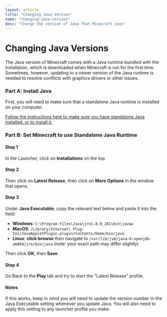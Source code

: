 ```yaml
---
layout: article
title: "Changing Java Version"
name: "changing-java-version"
desc: "Change the version of Java that Minecraft uses"
---
```


# Changing Java Versions

The Java version of Minecraft comes with a Java runtime bundled with the installation, which is downloaded when Minecraft is run for the first time. Sometimes, however, updating to a newer version of the Java runtime is needed to resolve conflicts with graphics drivers or other issues.

### Part A: Install Java

First, you will need to make sure that a standalone Java runtime is installed on your computer.

[Follow the instructions here to make sure you have standalone Java installed, or to install it.](/help/installing-java/)

### Part B: Set Minecraft to use Standalone Java Runtime

#### Step 1

In the Launcher, click on **Installations** on the top.

#### Step 2

Then click on **Latest Release**, then click on **More Options** in the window that opens.

#### Step 3

Under **Java Executable**, copy the relevant text below and paste it into the field:

* __Windows__: `C:\Program Files\Java\jre1.8.0_281\bin\javaw`
* __MacOS__: `/Library/Internet\ Plug-Ins/JavaAppletPlugin.plugin/Contents/Home/bin/java`
* __Linux__: **click browse** then navigate to `/usr/lib/jvm/java-8-openjdk-amd64/jre/bin/java` (note: your exact path may differ slightly)

Then click **OK**, then **Save**.

#### Step 4

Go Back to the **Play** tab and try to start the "Latest Release" profile.

#### Notes

If this works, keep in mind you will need to update the version number in the Java Executable setting whenever you update Java. You will also need to apply this setting to any launcher profile you make.
